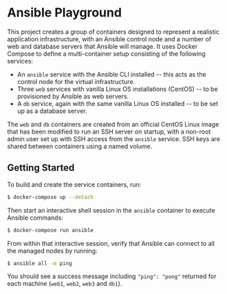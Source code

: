 # Ansible Playground

This project creates a group of containers designed to represent a realistic application infrastructure, with an Ansible control node and a number of web and database servers that Ansible will manage. It uses Docker Compose to define a multi-container setup consisting of the following services:
* An `ansible` service with the Ansible CLI installed -- this acts as the control node for the virtual infrastructure.
* Three `web` services with vanilla Linux OS installations (CentOS) -- to be provisioned by Ansible as web servers.
* A `db` service, again with the same vanilla Linux OS installed -- to be set up as a database server.

The `web` and `db` containers are created from an official CentOS Linux image that has been modified to run an SSH server on startup, with a non-root admin user set up with SSH access from the `ansible` service. SSH keys are shared between containers using a named volume.

## Getting Started

To build and create the service containers, run:
```bash
$ docker-compose up --detach
```
Then start an interactive shell session in the `ansible` container to execute Ansible commands:
```bash
$ docker-compose run ansible
```
From within that interactive session, verify that Ansible can connect to all the managed nodes by running:
```bash
$ ansible all -m ping
```
You should see a success message including `"ping": "pong"` returned for each machine (`web1`, `web2`, `web3` and `db1`).
